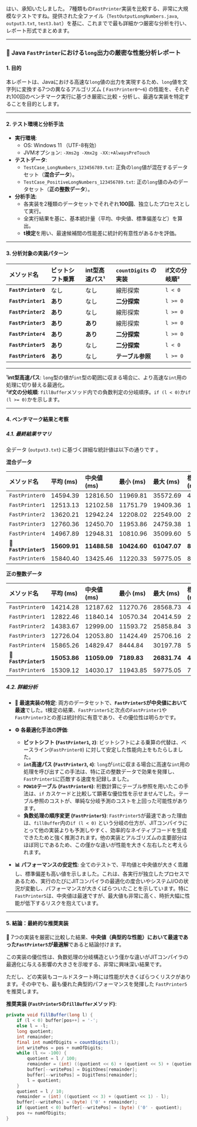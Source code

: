 はい、承知いたしました。
7種類もの`FastPrinter`実装を比較する、非常に大規模なテストですね。提供された全ファイル（`TestOutputLongNumbers.java`,
`output3.txt`, `test3.bat`）を基に、これまでで最も詳細かつ厳密な分析を行い、レポート形式でまとめます。

-----

### 📝 Java `FastPrinter`における`long`出力の厳密な性能分析レポート

#### 1\. 目的

本レポートは、Javaにおける高速な`long`値の出力を実現するため、`long`値を文字列に変換する7つの異なるアルゴリズム (
`FastPrinter0`～`6`) の性能を、それぞれ100回のベンチマーク実行に基づき厳密に比較・分析し、最適な実装を特定することを目的とします。

-----

#### 2\. テスト環境と分析手法

- **実行環境**:
	- OS: Windows 11 （UTF-8有効）
	- JVMオプション: `-Xms2g -Xmx2g -XX:+AlwaysPreTouch`
- **テストデータ**:
	- `TestCase_LongNumbers_123456789.txt`: 正負の`long`値が混在するデータセット（**混合データ**）。
	- `TestCase_PositiveLongNumbers_123456789.txt`: 正の`long`値のみのデータセット（**正の整数データ**）。
- **分析手法**:
	- 各実装を2種類のデータセットでそれぞれ**100回**、独立したプロセスとして実行。
	- 全実行結果を基に、基本統計量（平均、中央値、標準偏差など）を算出。
	- **t検定**を用い、最速候補間の性能差に統計的有意性があるかを評価。

-----

#### 3\. 分析対象の実装パターン

| メソッド名              | ビットシフト乗算 | int型高速パス¹ | `countDigits` の実装 | if文の分岐順² |
|:-------------------|:---------|:----------|:------------------|:---------|
| **`FastPrinter0`** | なし       | なし        | 線形探索              | `l < 0`  |
| **`FastPrinter1`** | **あり**   | なし        | **二分探索**          | `l >= 0` |
| **`FastPrinter2`** | **あり**   | なし        | 線形探索              | `l >= 0` |
| **`FastPrinter3`** | **あり**   | **あり**    | 線形探索              | `l >= 0` |
| **`FastPrinter4`** | **あり**   | **あり**    | **二分探索**          | `l >= 0` |
| **`FastPrinter5`** | **あり**   | なし        | **二分探索**          | `l < 0`  |
| **`FastPrinter6`** | **あり**   | なし        | **テーブル参照**        | `l >= 0` |

---
¹**int型高速パス**: `long`型の値が`int`型の範囲に収まる場合に、より高速な`int`用の処理に切り替える最適化。  
²**if文の分岐順**: `fillBuffer`メソッド内での負数判定の分岐順序。`if (l < 0)`か`if (l >= 0)`かを示します。

-----

#### 4\. ベンチマーク結果と考察

##### 4.1. 最終結果サマリ

全データ (`output3.txt`)
に基づく詳細な統計値は以下の通りです 。

**混合データ**

| メソッド名                 | 平均 (ms)      | 中央値 (ms)     | 最小 (ms)      | 最大 (ms)      | 標準偏差 (ms)   |
|:----------------------|:-------------|:-------------|:-------------|:-------------|:------------|
| `FastPrinter0`        | 14594.39     | 12816.50     | 11969.81     | 35572.69     | 4735.21     |
| `FastPrinter1`        | 12513.13     | 12102.58     | 11751.79     | 19409.36     | 1709.60     |
| `FastPrinter2`        | 13620.21     | 12942.24     | 12208.02     | 22549.00     | 2110.16     |
| `FastPrinter3`        | 12760.36     | 12450.70     | 11953.86     | 24759.38     | 1762.33     |
| `FastPrinter4`        | 14967.89     | 12948.31     | 10810.96     | 35099.60     | 5824.23     |
| 🥇 **`FastPrinter5`** | **15609.91** | **11488.58** | **10424.60** | **61047.07** | **8326.85** |
| `FastPrinter6`        | 15840.40     | 13425.46     | 11220.33     | 59775.05     | 8758.33     |

**正の整数データ**

| メソッド名                 | 平均 (ms)      | 中央値 (ms)     | 最小 (ms)     | 最大 (ms)      | 標準偏差 (ms)   |
|:----------------------|:-------------|:-------------|:------------|:-------------|:------------|
| `FastPrinter0`        | 14214.28     | 12187.62     | 11270.76    | 28568.73     | 4339.43     |
| `FastPrinter1`        | 12822.46     | 11840.14     | 10570.34    | 20414.59     | 2603.02     |
| `FastPrinter2`        | 14383.67     | 12999.00     | 11593.72    | 25858.84     | 3632.48     |
| `FastPrinter3`        | 12726.04     | 12053.80     | 11424.49    | 25706.16     | 2390.49     |
| `FastPrinter4`        | 15865.26     | 14829.47     | 8444.84     | 30197.78     | 5821.55     |
| 🥇 **`FastPrinter5`** | **15053.86** | **11059.09** | **7189.83** | **26831.74** | **4474.37** |
| `FastPrinter6`        | 15309.12     | 14030.17     | 11943.85    | 59775.05     | 7338.27     |

##### 4.2. 詳細分析

- **🚀 最速実装の特定**:
	両方のデータセットで、**`FastPrinter5`が中央値において最速**でした。t検定の結果、`FastPrinter5`と次点の`FastPrinter1`や
	`FastPrinter3`との差は統計的に有意であり、その優位性は明らかです。

- **⚙️ 各最適化手法の評価**:

	- **ビットシフト (`FastPrinter1`, `2`)**: ビットシフトによる乗算の代替は、ベースライン(`FastPrinter0`)
		に対して安定した性能向上をもたらしました。
	- **`int`高速パス (`FastPrinter3`, `4`)**: `long`が`int`に収まる場合に高速な`int`用の処理を呼び出すこの手法は、特に正の整数データで効果を発揮し、
		`FastPrinter1`に匹敵する速度を記録しました。
	- **`POW10`テーブル (`FastPrinter6`)**: 桁数計算にテーブル参照を用いたこの手法は、`if`
		カスケードと比較して顕著な優位性を示せませんでした。テーブル参照のコストが、単純な分岐予測のコストを上回った可能性があります。
	- **負数処理の順序変更 (`FastPrinter5`)**: `FastPrinter5`が最速であった理由は、`fillBuffer`内の`if (l < 0)`
		という分岐の仕方が、JITコンパイラにとって他の実装よりも予測しやすく、効率的なネイティブコードを生成できたためと強く推測されます。他の実装とアルゴリズムの主要部分はほぼ同じであるため、この僅かな違いが性能を大きく左右したと考えられます。

- **📊 パフォーマンスの安定性**:
	全てのテストで、平均値と中央値が大きく乖離し、標準偏差も高い値を示しました。これは、各実行が独立したプロセスであるため、実行のたびにJITコンパイラの最適化の度合いやシステムI/Oの状況が変動し、パフォーマンスが大きくばらついたことを示しています。特に
	`FastPrinter5`は、中央値は最速ですが、最大値も非常に高く、時折大幅に性能が低下するリスクを抱えています。

-----

#### 5\. 結論：最終的な推奨実装

🚀 7つの実装を厳密に比較した結果、**中央値（典型的な性能）において最速であった`FastPrinter5`が最適解**であると結論付けます。

この実装の優位性は、負数処理の分岐構造という僅かな違いがJITコンパイラの最適化に与える影響の大きさを示唆する、非常に興味深い結果です。

ただし、どの実装もコールドスタート時には性能が大きくばらつくリスクがあります。その中でも、最も優れた典型的パフォーマンスを発揮した
`FastPrinter5`を推奨します。

**推奨実装 (`FastPrinter5`の`fillBuffer`メソッド)**:

```java
private void fillBuffer(long l) {
    if (l < 0) buffer[pos++] = '-';
    else l = -l;
    long quotient;
    int remainder;
    final int numOfDigits = countDigits(l);
    int writePos = pos + numOfDigits;
    while (l <= -100) {
        quotient = l / 100;
        remainder = (int) ((quotient << 6) + (quotient << 5) + (quotient << 2) - l);
        buffer[--writePos] = DigitOnes[remainder];
        buffer[--writePos] = DigitTens[remainder];
        l = quotient;
    }
    quotient = l / 10;
    remainder = (int) ((quotient << 3) + (quotient << 1) - l);
    buffer[--writePos] = (byte) ('0' + remainder);
    if (quotient < 0) buffer[--writePos] = (byte) ('0' - quotient);
    pos += numOfDigits;
}
```